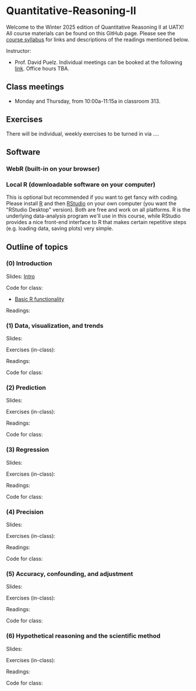 # Quantitative-Reasoning-II

Welcome to the Winter 2025 edition of Quantitative Reasoning II at UATX!  All course materials can be found on this GitHub page.  Please see the [course syllabus](syllabus.pdf) for links and descriptions of the readings mentioned below.

Instructor:  
- Prof. David Puelz.  Individual meetings can be booked at the following [link](https://calendly.com/dpuelz).  Office hours TBA.


## Class meetings

- Monday and Thursday, from 10:00a-11:15a in classroom 313.

## Exercises

There will be individual, weekly exercises to be turned in via ....

## Software

### WebR (built-in on your browser)

### Local R (downloadable software on your computer)

This is optional but recommended if you want to get fancy with coding. Please install [R](http://www.r-project.org) and then [RStudio](http://www.rstudio.org) on your own computer (you want the "RStudio Desktop" version).  Both are free and work on all platforms.  R is the underlying data-analysis program we'll use in this course, while RStudio provides a nice front-end interface to R that makes certain repetitive steps (e.g. loading data, saving plots) very simple.

## Outline of topics  

### (0) Introduction

Slides: [Intro](slides/)

Code for class:
- [Basic R functionality](code/intro.R)

Readings:

### (1) Data, visualization, and trends

Slides:

Exercises (in-class):

Readings:

Code for class:

### (2) Prediction

Slides:

Exercises (in-class):

Readings:

Code for class:

### (3) Regression

Slides:

Exercises (in-class):

Readings:

Code for class:


### (4) Precision

Slides:

Exercises (in-class):

Readings:

Code for class:


### (5) Accuracy, confounding, and adjustment

Slides:

Exercises (in-class):

Readings:

Code for class:


### (6) Hypothetical reasoning and the scientific method

Slides:

Exercises (in-class):

Readings:

Code for class: